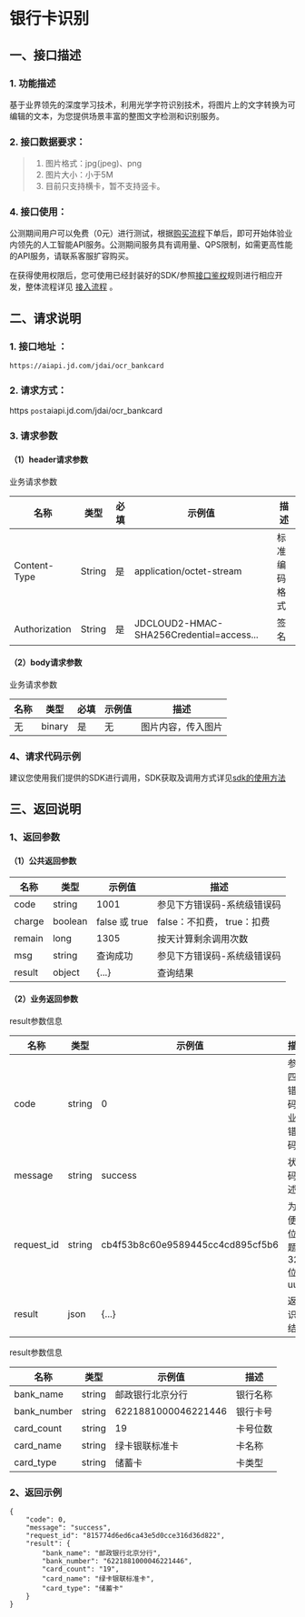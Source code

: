 # 银行卡识别

## 一、接口描述 

### 1. 功能描述  

  基于业界领先的深度学习技术，利用光学字符识别技术，将图片上的文字转换为可编辑的文本，为您提供场景丰富的整图文字检测和识别服务。
  
### 2. 接口数据要求：  
> 1. 图片格式：jpg(jpeg)、png
> 2. 图片大小：小于5M 
> 3. 目前只支持横卡，暂不支持竖卡。

### 4. 接口使用：  
公测期间用户可以免费（0元）进行测试，根据[购买流程](http://neuhub.jd.com/ai/api/ocr/bankcard)下单后，即可开始体验业内领先的人工智能API服务。公测期间服务具有调用量、QPS限制，如需更高性能的API服务，请联系客服扩容购买。

在获得使用权限后，您可使用已经封装好的SDK/参照[接口鉴权](https://aidoc.jd.com/user/auth.html)规则进行相应开发，整体流程详见   [接入流程](https://aidoc.jd.com/user/flow.html)  。

## 二、请求说明
### 1. 接口地址 ：

```
https://aiapi.jd.com/jdai/ocr_bankcard
```
### 2. 请求方式：  
https  `post`aiapi.jd.com/jdai/ocr_bankcard
### 3. 请求参数    

#### （1）header请求参数
业务请求参数

名称 | 类型 | 必填 | 示例值 | 描述
------|-----|-----|-----|-----
Content-Type | String | 是 | application/octet-stream | 标准编码格式
Authorization | String | 是 | JDCLOUD2-HMAC-SHA256Credential=access... | 签名

#### （2）body请求参数
业务请求参数

名称 | 类型 | 必填 | 示例值 | 描述
------|-----|-----|-----|-----
无 | binary | 是 | 无 | 图片内容，传入图片

### 4、请求代码示例
建议您使用我们提供的SDK进行调用，SDK获取及调用方式详见[sdk的使用方法](未发布)

## 三、返回说明
### 1、返回参数
#### （1）公共返回参数  

名称 | 类型 | 示例值 | 描述
------|-----|-----|-----
code | string | 1001 | 参见下方错误码-系统级错误码
charge | boolean | false 或 true | false：不扣费， true：扣费
remain | long | 1305 | 按天计算剩余调用次数
msg | string | 查询成功 | 参见下方错误码-系统级错误码
result | object | {...} | 查询结果

#### （2）业务返回参数
result参数信息

名称 | 类型 | 示例值 | 描述
------|-----|-----|-----
code|	string|	0|	参照四、错误码-业务错误码
message|	string|	success|	状态码描述
request_id|	string|	cb4f53b8c60e9589445cc4cd895cf5b6|	为方便定位问题的32位uuid
result|	json|	{...}|	返回识别结果

result参数信息

名称 | 类型 | 示例值 | 描述
------|-----|-----|-----
bank_name|string|邮政银行北京分行|银行名称
bank_number|string|6221881000046221446|银行卡号
card_count|string|19|卡号位数
card_name|string|绿卡银联标准卡|卡名称
card_type|string|储蓄卡|卡类型

### 2、返回示例   


```
{
    "code": 0,
    "message": "success",
    "request_id": "815774d6ed6ca43e5d0cce316d36d822",
    "result": {
        "bank_name": "邮政银行北京分行",
        "bank_number": "6221881000046221446",
        "card_count": "19",
        "card_name": "绿卡银联标准卡",
        "card_type": "储蓄卡"
    }
}

```

